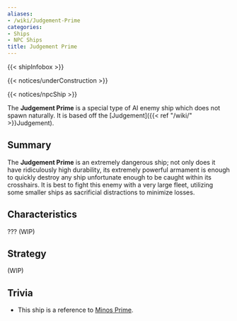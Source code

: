 ```yaml
---
aliases:
- /wiki/Judgement-Prime
categories:
- Ships
- NPC Ships
title: Judgement Prime
---  
```


{{< shipInfobox >}}   

{{< notices/underConstruction >}}   

{{< notices/npcShip >}} 

The **Judgement Prime** is a special type of AI enemy ship which does not spawn naturally. It is based off the [Judgement]({{< ref "/wiki/" >}}Judgement).

## Summary

The **Judgement Prime** is an extremely dangerous ship; not only does it have ridiculously high durability, its extremely powerful armament is enough to quickly destroy any ship unfortunate enough to be caught within its crosshairs. It is best to fight this enemy with a very large fleet, utilizing some smaller ships as sacrificial distractions to minimize losses.

## Characteristics

??? (WIP)

## Strategy

(WIP)

## Trivia

- This ship is a reference to [Minos Prime](https://ultrakill.wiki.gg/wiki/Minos_Prime).